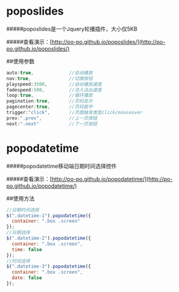 # poposlides
#####poposlides是一个Jquery轮播插件，大小仅5KB

#####查看演示：[http://po-po.github.io/poposlides/](http://po-po.github.io/poposlides/)

##使用参数
```javascript
auto:true,             //自动播放
nav:true,              //切换按钮
playspeed:3500,        //自动播放速度
fadespeed:500,         //淡入淡出速度
loop:true,             //循环播放
pagination:true,       //页码显示
pagecenter:true,       //页码居中
trigger:"click",       //页面触发类型click/mouseover
prev:".prev",          //上一页按钮
next:".next"           //下一页按钮
```

# popodatetime
#####popodatetime移动端日期时间选择控件

#####查看演示：[http://po-po.github.io/popodatetime/](http://po-po.github.io/popodatetime/)

##使用方法
```javascript
//日期时间选择
$(".datetime-1").popodatetime({
  container: ".box .screen"
});
//日期选择
$(".datetime-2").popodatetime({
  container: ".box .screen",
  time: false
});
//时间选择
$(".datetime-3").popodatetime({
  container: ".box .screen",
  date: false
});
```
